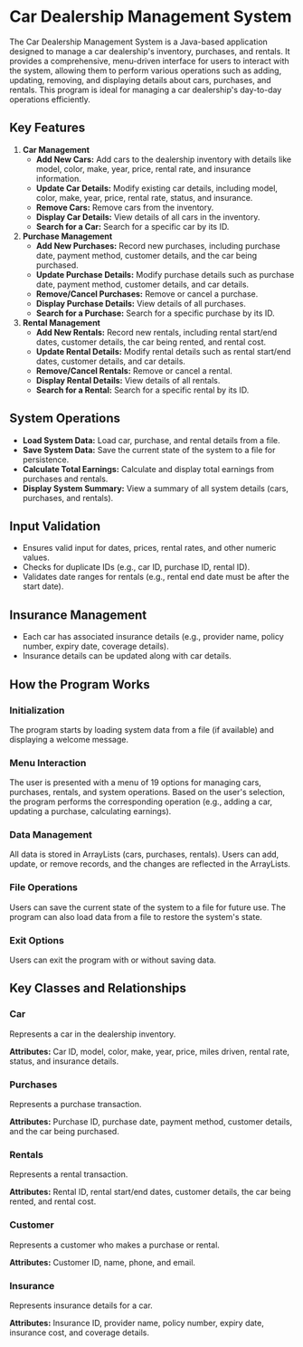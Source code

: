<h1>Car Dealership Management System</h1>
<p>The Car Dealership Management System is a Java-based application designed to manage a car dealership's inventory, purchases, and rentals. It provides a comprehensive, menu-driven interface for users to interact with the system, allowing them to perform various operations such as adding, updating, removing, and displaying details about cars, purchases, and rentals. This program is ideal for managing a car dealership's day-to-day operations efficiently.</p>

<h2>Key Features</h2>
<ol>
    <li><strong>Car Management</strong>
        <ul>
            <li><strong>Add New Cars:</strong> Add cars to the dealership inventory with details like model, color, make, year, price, rental rate, and insurance information.</li>
            <li><strong>Update Car Details:</strong> Modify existing car details, including model, color, make, year, price, rental rate, status, and insurance.</li>
            <li><strong>Remove Cars:</strong> Remove cars from the inventory.</li>
            <li><strong>Display Car Details:</strong> View details of all cars in the inventory.</li>
            <li><strong>Search for a Car:</strong> Search for a specific car by its ID.</li>
        </ul>
    </li>
    <li><strong>Purchase Management</strong>
        <ul>
            <li><strong>Add New Purchases:</strong> Record new purchases, including purchase date, payment method, customer details, and the car being purchased.</li>
            <li><strong>Update Purchase Details:</strong> Modify purchase details such as purchase date, payment method, customer details, and car details.</li>
            <li><strong>Remove/Cancel Purchases:</strong> Remove or cancel a purchase.</li>
            <li><strong>Display Purchase Details:</strong> View details of all purchases.</li>
            <li><strong>Search for a Purchase:</strong> Search for a specific purchase by its ID.</li>
        </ul>
    </li>
    <li><strong>Rental Management</strong>
        <ul>
            <li><strong>Add New Rentals:</strong> Record new rentals, including rental start/end dates, customer details, the car being rented, and rental cost.</li>
            <li><strong>Update Rental Details:</strong> Modify rental details such as rental start/end dates, customer details, and car details.</li>
            <li><strong>Remove/Cancel Rentals:</strong> Remove or cancel a rental.</li>
            <li><strong>Display Rental Details:</strong> View details of all rentals.</li>
            <li><strong>Search for a Rental:</strong> Search for a specific rental by its ID.</li>
        </ul>
    </li>
</ol>

<h2>System Operations</h2>
<ul>
    <li><strong>Load System Data:</strong> Load car, purchase, and rental details from a file.</li>
    <li><strong>Save System Data:</strong> Save the current state of the system to a file for persistence.</li>
    <li><strong>Calculate Total Earnings:</strong> Calculate and display total earnings from purchases and rentals.</li>
    <li><strong>Display System Summary:</strong> View a summary of all system details (cars, purchases, and rentals).</li>
</ul>

<h2>Input Validation</h2>
<ul>
    <li>Ensures valid input for dates, prices, rental rates, and other numeric values.</li>
    <li>Checks for duplicate IDs (e.g., car ID, purchase ID, rental ID).</li>
    <li>Validates date ranges for rentals (e.g., rental end date must be after the start date).</li>
</ul>

<h2>Insurance Management</h2>
<ul>
    <li>Each car has associated insurance details (e.g., provider name, policy number, expiry date, coverage details).</li>
    <li>Insurance details can be updated along with car details.</li>
</ul>

<h2>How the Program Works</h2>
<h3>Initialization</h3>
<p>The program starts by loading system data from a file (if available) and displaying a welcome message.</p>

<h3>Menu Interaction</h3>
<p>The user is presented with a menu of 19 options for managing cars, purchases, rentals, and system operations. Based on the user's selection, the program performs the corresponding operation (e.g., adding a car, updating a purchase, calculating earnings).</p>

<h3>Data Management</h3>
<p>All data is stored in ArrayLists (cars, purchases, rentals). Users can add, update, or remove records, and the changes are reflected in the ArrayLists.</p>

<h3>File Operations</h3>
<p>Users can save the current state of the system to a file for future use. The program can also load data from a file to restore the system's state.</p>

<h3>Exit Options</h3>
<p>Users can exit the program with or without saving data.</p>

<h2>Key Classes and Relationships</h2>
<h3>Car</h3>
<p>Represents a car in the dealership inventory.</p>
<p><strong>Attributes:</strong> Car ID, model, color, make, year, price, miles driven, rental rate, status, and insurance details.</p>

<h3>Purchases</h3>
<p>Represents a purchase transaction.</p>
<p><strong>Attributes:</strong> Purchase ID, purchase date, payment method, customer details, and the car being purchased.</p>

<h3>Rentals</h3>
<p>Represents a rental transaction.</p>
<p><strong>Attributes:</strong> Rental ID, rental start/end dates, customer details, the car being rented, and rental cost.</p>

<h3>Customer</h3>
<p>Represents a customer who makes a purchase or rental.</p>
<p><strong>Attributes:</strong> Customer ID, name, phone, and email.</p>

<h3>Insurance</h3>
<p>Represents insurance details for a car.</p>
<p><strong>Attributes:</strong> Insurance ID, provider name, policy number, expiry date, insurance cost, and coverage details.</p>
